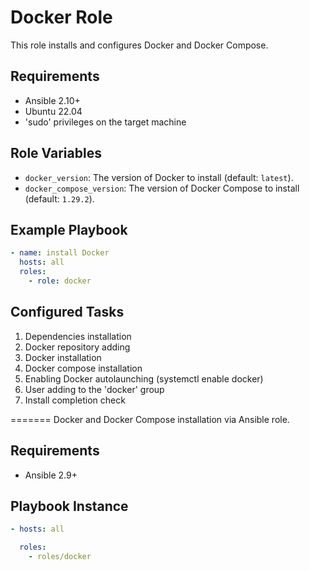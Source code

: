 # Docker Role


This role installs and configures Docker and Docker Compose.

## Requirements

- Ansible 2.10+
- Ubuntu 22.04
- 'sudo' privileges on the target machine

## Role Variables

- `docker_version`: The version of Docker to install (default: `latest`).
- `docker_compose_version`: The version of Docker Compose to install (default: `1.29.2`).

## Example Playbook

```yaml
- name: install Docker
  hosts: all
  roles:
    - role: docker
```

## Configured Tasks

1. Dependencies installation
2. Docker repository adding
3. Docker installation
4. Docker compose installation
5. Enabling Docker autolaunching (systemctl enable docker)
6. User adding to the 'docker' group
7. Install completion check


=======
Docker and Docker Compose installation via Ansible role.

## Requirements

- Ansible 2.9+

## Playbook Instance

```yaml
- hosts: all

  roles:
    - roles/docker	
```